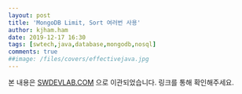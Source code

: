 ```yaml
---
layout: post
title: 'MongoDB Limit, Sort 여러번 사용'
author: kjham.ham
date: 2019-12-17 16:30
tags: [swtech,java,database,mongodb,nosql]
comments: true
##image: /files/covers/effectivejava.jpg
---
```


본 내용은 [SWDEVLAB.COM](https://swdevlab.com/91) 으로 이관되었습니다.
링크를 통해 확인해주세요.